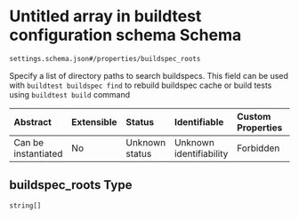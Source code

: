 # Untitled array in buildtest configuration schema Schema

```txt
settings.schema.json#/properties/buildspec_roots
```

Specify a list of directory paths to search buildspecs. This field can be used with `buildtest buildspec find` to rebuild buildspec cache or build tests using `buildtest build` command

| Abstract            | Extensible | Status         | Identifiable            | Custom Properties | Additional Properties | Access Restrictions | Defined In                                                                  |
| :------------------ | :--------- | :------------- | :---------------------- | :---------------- | :-------------------- | :------------------ | :-------------------------------------------------------------------------- |
| Can be instantiated | No         | Unknown status | Unknown identifiability | Forbidden         | Allowed               | none                | [settings.schema.json*](../out/settings.schema.json "open original schema") |

## buildspec_roots Type

`string[]`
